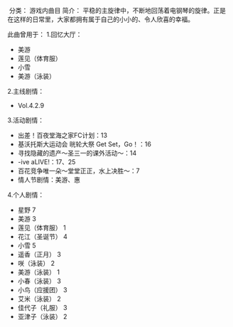![]()
分类： 游戏内曲目
简介：
平稳的主旋律中，不断地回荡着电钢琴的旋律。正是在这样的日常里，大家都拥有属于自己的小小的、令人欣喜的幸福。

此曲曾用于：
1.回忆大厅：

 - 美游
 - 莲见（体育服）
 - 小雪
 - 美游（泳装）

2.主线剧情：

 - Vol.4.2.9

3.活动剧情：

 - 出差！百夜堂海之家FC计划：13
 - 基沃托斯大运动会 晄轮大祭 Get Set，Go！：16
 - 寻找隐藏的遗产～圣三一的课外活动～：14
 - -ive aLIVE!：17、25
 - 百花竞争唯一朵～堂堂正正，水上决胜～：7
 - 情人节剧情：美游、惠

4.个人剧情：

 - 星野 7
 - 美游 3
 - 莲见（体育服） 1
 - 花江（圣诞节） 4
 - 小雪 5
 - 遥香（正月） 3
 - 咲（泳装） 2
 - 美游（泳装） 1
 - 小春（泳装） 3
 - 小鸟（应援团） 3
 - 艾米（泳装） 2
 - 佳代子（礼服） 3
 - 亚津子（泳装） 2
